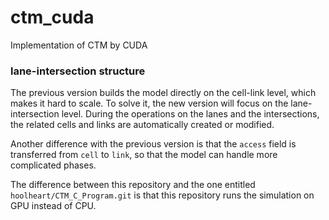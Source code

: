 ctm_cuda
=============

Implementation of CTM by CUDA

### lane-intersection structure

The previous version builds the model directly on the cell-link level, which makes it hard to scale.
To solve it, the new version will focus on the lane-intersection level.
During the operations on the lanes and the intersections, the related cells and links are automatically created or modified.

Another difference with the previous version is that the `access` field is transferred from `cell` to `link`,
so that the model can handle more complicated phases.

The difference between this repository and the one entitled `hoolheart/CTM_C_Program.git` is that this repository runs the simulation on GPU instead of CPU.

